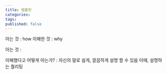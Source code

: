 ```yaml
---
title: 템플릿
categories: 
tags: 
published: false
---
```

아는 것 : how
이해한 것 :  why

아는 것 : 

이해했다고 어떻게 아는가? : 자신의 말로 쉽게, 깔끔하게 설명 할 수 있음
이때, 설명하는 퀄리팅